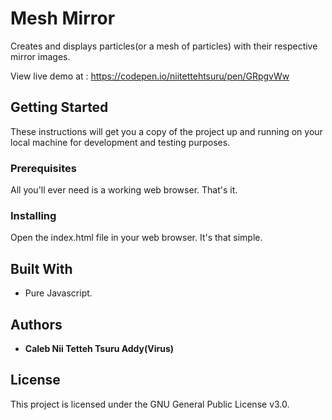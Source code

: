 # Mesh Mirror
Creates and displays particles(or a mesh of particles) with their respective mirror images.

 
View live demo at : https://codepen.io/niitettehtsuru/pen/GRpgvWw
 
## Getting Started

These instructions will get you a copy of the project up and running on your local machine for development and testing purposes. 

### Prerequisites

All you'll ever need is a working web browser. That's it.

### Installing
Open the index.html file in your web browser. It's that simple.  
 
## Built With

* Pure Javascript.  

## Authors 

* **Caleb Nii Tetteh Tsuru Addy(Virus)**   
 
## License

This project is licensed under the GNU General Public License v3.0.
